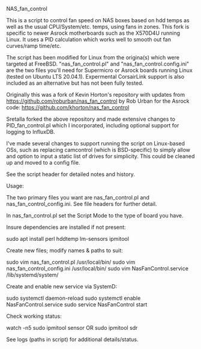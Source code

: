 NAS_fan_control

This is a script to control fan speed on NAS boxes based on hdd temps as well as the usual CPU/System/etc. temps, using fans in zones. This fork is specific to newer Asrock motherboards such as the X570D4U running Linux. It uses a PID calculation which works well to smooth out fan curves/ramp time/etc.

The script has been modified for Linux from the origina(s) which were targeted at FreeBSD. "nas_fan_control.pl" and "nas_fan_control.config.ini" are the two files you'll need for Supermicro or Asrock boards running Linux (tested on Ubuntu LTS 20.04.1). Expermental CorsairLink support is also included as an alternative but has not been fully tested. 

Originally this was a fork of Kevin Horton's repository with updates from https://github.com/roburban/nas_fan_control by Rob Urban for the Asrock code: https://github.com/khorton/nas_fan_control

Sretalla forked the above repository and made extensive changes to PID_fan_control.pl which I incorporated, including optional support for logging to InfluxDB.

I've made several changes to support running the script on Linux-based OSs, such as replacing camcontrol (which is BSD-specific) to simply allow and option to input a static list of drives for simplicity. This could be cleaned up and moved to a config file. 

See the script header for detailed notes and history.

Usage:

The two primary files you want are nas_fan_control.pl and nas_fan_control_config.ini. See file headers for further detail.

In nas_fan_control.pl set the Script Mode to the type of board you have. 

Insure dependencies are installed if not present:

sudo apt install perl hddtemp lm-sensors ipmitool

Create new files; modify names & paths to suit:

sudo vim nas_fan_control.pl /usr/local/bin/
sudo vim nas_fan_control_config.ini /usr/local/bin/
sudo vim NasFanControl.service /lib/systemd/system/

Create and enable new service via SystemD:

sudo systemctl daemon-reload
sudo systemctl enable NasFanControl.service
sudo service NasFanControl start

Check working status:

watch -n5 sudo ipmitool sensor OR sudo ipmitool sdr

See logs (paths in script) for additional details/status. 
